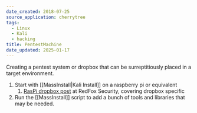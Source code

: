 ```yaml
---
date_created: 2018-07-25
source_application: cherrytree
tags:
  - Linux
  - Kali
  - hacking
title: PentestMachine
date_updated: 2025-01-17
---
```


Creating a pentest system or dropbox that can be surreptitiously placed in a target environment.  

1. Start with [[MassInstall|Kali Install]] on a raspberry pi or equivalent
	1. [RasPi dropbox post](https://redfoxsec.com/blog/raspberry-pi-pentest-dropbox/) at RedFox Security, covering dropbox specific
2. Run the [[MassInstall]] script to add a bunch of tools and libraries that may be needed.